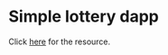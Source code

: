 <h1>Simple lottery dapp</h1>

<p>
  Click <a href="https://www.youtube.com/watch?v=HP2B9YPjB8o">here</a> for the
  resource.
</p>
